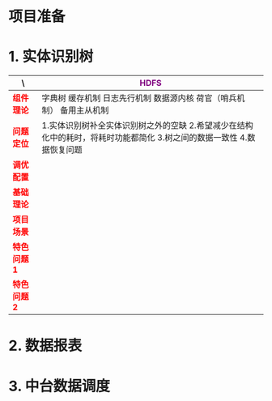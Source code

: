 # 项目准备

# 1. 实体识别树
| \                                   | <span style="color:purple">HDFS                                 | 
|-------------------------------------|-----------------------------------------------------------------|
| <span style="color:red">**组件理论**  | 字典树 缓存机制 日志先行机制 数据源内核 荷官（哨兵机制） 备用主从机制                           |
| <span style="color:red">**问题定位**  | 1.实体识别树补全实体识别树之外的空缺 2.希望减少在结构化中的耗时，将耗时功能都简化 3.树之间的数据一致性 4.数据恢复问题|
| <span style="color:red">**调优配置**  |                                                                 |
| <span style="color:red">**基础理论**  |                                                                 |
| <span style="color:red">**项目场景**  |                                                                 |
| <span style="color:red">**特色问题1** |                                                                 |
| <span style="color:red">**特色问题2** |                                                                 |


# 2. 数据报表

# 3. 中台数据调度

